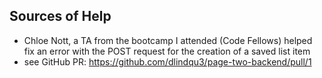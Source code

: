 ## Sources of Help
- Chloe Nott, a TA from the bootcamp I attended (Code Fellows) helped fix an error with the POST request for the creation of a saved list item 
- see GitHub PR: https://github.com/dlindqu3/page-two-backend/pull/1